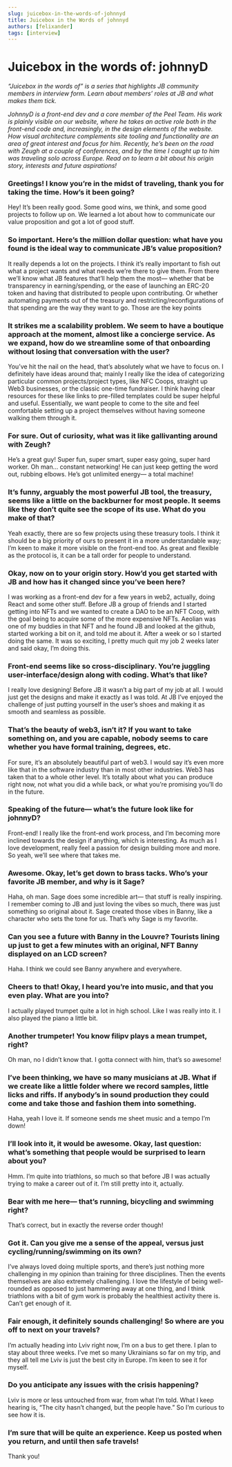 ```yaml
---
slug: juicebox-in-the-words-of-johnnyd
title: Juicebox in the Words of johnnyd
authors: [felixander]
tags: [interview]
---
```


# Juicebox in the words of: johnnyD

*“Juicebox in the words of” is a series that highlights JB community members in interview form. Learn about members’ roles at JB and what makes them tick.*

*JohnnyD is a front-end dev and a core member of the Peel Team. His work is plainly visible on our website, where he takes an active role both in the front-end code and, increasingly, in the design elements of the website. How visual architecture complements site tooling and functionality are an area of great interest and focus for him. Recently, he’s been on the road with Zeugh at a couple of conferences, and by the time I caught up to him was traveling solo across Europe. Read on to learn a bit about his origin story, interests and future aspirations!*

### Greetings! I know you’re in the midst of traveling, thank you for taking the time. How’s it been going?

Hey! It’s been really good. Some good wins, we think, and some good projects to follow up on. We learned a lot about how to communicate our value proposition and got a lot of good stuff.

### So important. Here’s the million dollar question: what have you found is the ideal way to communicate JB’s value proposition?

It really depends a lot on the projects. I think it’s really important to fish out what a project wants and what needs we’re there to give them. From there we’ll know what JB features that’ll help them the most— whether that be transparency in earning/spending, or the ease of launching an ERC-20 token and having that distributed to people upon contributing. Or whether automating payments out of the treasury and restricting/reconfigurations of that spending are the way they want to go. Those are the key points

### It strikes me a scalability problem. We seem to have a boutique approach at the moment, almost like a concierge service. As we expand, how do we streamline some of that onboarding without losing that conversation with the user?

You’ve hit the nail on the head, that’s absolutely what we have to focus on. I definitely have ideas around that; mainly I really like the idea of categorizing particular common projects/project types, like NFC Coops, straight up Web3 businesses, or the classic one-time fundraiser. I think having clear resources for these like links to pre-filled templates could be super helpful and useful. Essentially, we want people to come to the site and feel comfortable setting up a project themselves without having someone walking them through it.

### For sure. Out of curiosity, what was it like gallivanting around with Zeugh?

He’s a great guy! Super fun, super smart, super easy going, super hard worker. Oh man… constant networking! He can just keep getting the word out, rubbing elbows. He’s got unlimited energy— a total machine!

### It’s funny, arguably the most powerful JB tool, the treasury, seems like a little on the backburner for most people. It seems like they don’t quite see the scope of its use. What do you make of that?

Yeah exactly, there are so few projects using these treasury tools. I think it should be a big priority of ours to present it in a more understandable way; I’m keen to make it more visible on the front-end too. As great and flexible as the protocol is, it can be a tall order for people to understand.

### Okay, now on to your origin story. How’d you get started with JB and how has it changed since you’ve been here?

I was working as a front-end dev for a few years in web2, actually, doing React and some other stuff. Before JB a group of friends and I started getting into NFTs and we wanted to create a DAO to be an NFT Coop, with the goal being to acquire some of the more expensive NFTs. Aeolian was one of my buddies in that NFT and he found JB and looked at the github, started working a bit on it, and told me about it. After a week or so I started doing the same. It was so exciting, I pretty much quit my job 2 weeks later and said okay, I’m doing this.

### Front-end seems like so cross-disciplinary. You’re juggling user-interface/design along with coding. What’s that like?

I really love designing! Before JB it wasn’t a big part of my job at all. I would just get the designs and make it exactly as I was told. At JB I’ve enjoyed the challenge of just putting yourself in the user’s shoes and making it as smooth and seamless as possible.

### That’s the beauty of web3, isn’t it? If you want to take something on, and you are capable, nobody seems to care whether you have formal training, degrees, etc.

For sure, it’s an absolutely beautiful part of web3. I would say it’s even more like that in the software industry than in most other industries. Web3 has taken that to a whole other level. It’s totally about what you can produce right now, not what you did a while back, or what you’re promising you’ll do in the future.

### Speaking of the future— what’s the future look like for johnnyD?

Front-end! I really like the front-end work process, and I’m becoming more inclined towards the design if anything, which is interesting. As much as I love development, really feel a passion for design building more and more. So yeah, we’ll see where that takes me.

### Awesome. Okay, let’s get down to brass tacks. Who’s your favorite JB member, and why is it Sage?

Haha, oh man. Sage does some incredible art— that stuff is really inspiring. I remember coming to JB and just loving the vibes so much, there was just something so original about it. Sage created those vibes in Banny, like a character who sets the tone for us. That’s why Sage is my favorite.

### Can you see a future with Banny in the Louvre? Tourists lining up just to get a few minutes with an original, NFT Banny displayed on an LCD screen?

Haha. I think we could see Banny anywhere and everywhere.

### Cheers to that! Okay, I heard you’re into music, and that you even play. What are you into?

I actually played trumpet quite a lot in high school. Like I was really into it. I also played the piano a little bit.

### Another trumpeter! You know filipv plays a mean trumpet, right?

Oh man, no I didn’t know that. I gotta connect with him, that’s so awesome!

### I’ve been thinking, we have so many musicians at JB. What if we create like a little folder where we record samples, little licks and riffs. If anybody’s in sound production they could come and take those and fashion them into something.

Haha, yeah I love it. If someone sends me sheet music and a tempo I’m down!

### I’ll look into it, it would be awesome. Okay, last question: what’s something that people would be surprised to learn about you?

Hmm. I’m quite into triathlons, so much so that before JB I was actually trying to make a career out of it. I’m still pretty into it, actually.

### Bear with me here— that’s running, bicycling and swimming right?

That’s correct, but in exactly the reverse order though!

### Got it. Can you give me a sense of the appeal, versus just cycling/running/swimming on its own?

I’ve always loved doing multiple sports, and there’s just nothing more challenging in my opinion than training for three disciplines. Then the events themselves are also extremely challenging. I love the lifestyle of being well-rounded as opposed to just hammering away at one thing, and I think triathlons with a bit of gym work is probably the healthiest activity there is. Can’t get enough of it.

### Fair enough, it definitely sounds challenging! So where are you off to next on your travels?

I’m actually heading into Lviv right now, I’m on a bus to get there. I plan to stay about three weeks. I’ve met so many Ukrainians so far on my trip, and they all tell me Lviv is just the best city in Europe. I’m keen to see it for myself.

### Do you anticipate any issues with the crisis happening?

Lviv is more or less untouched from war, from what I’m told. What I keep hearing is, “The city hasn’t changed, but the people have.” So I’m curious to see how it is.

### I’m sure that will be quite an experience. Keep us posted when you return, and until then safe travels!

Thank you!

